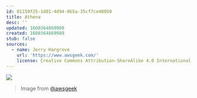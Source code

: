 ```yaml
---
id: 01159f25-1d01-4d94-865a-35cf7ce40050
title: Athena
desc: ''
updated: 1600364869989
created: 1600364869989
stub: false
sources:
  - name: Jerry Hargrove
    url: 'https://www.awsgeek.com/'
    license: Creative Commons Attribution-ShareAlike 4.0 International License
---
```

![](/assets/images/Amazon-Athena_en.jpg)
> Image from [@awsgeek](https://www.awsgeek.com/Amazon-Athena/)
